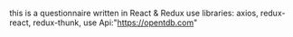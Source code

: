 this is a questionnaire written in React & Redux
use libraries: axios, redux-react, redux-thunk,
use Api:"https://opentdb.com"
